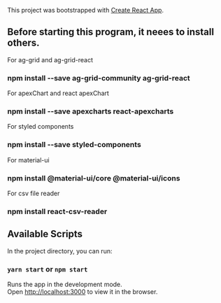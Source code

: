 This project was bootstrapped with [Create React App](https://github.com/facebook/create-react-app).

## Before starting this program, it neees to install others.
For ag-grid and ag-grid-react
### npm install --save ag-grid-community ag-grid-react

For apexChart and react apexChart
### npm install --save apexcharts react-apexcharts

For styled components
### npm install --save styled-components

For material-ui
### npm install @material-ui/core @material-ui/icons

For csv file reader
### npm install react-csv-reader


## Available Scripts

In the project directory, you can run:

### `yarn start` or `npm start`

Runs the app in the development mode.<br />
Open [http://localhost:3000](http://localhost:3000) to view it in the browser.

